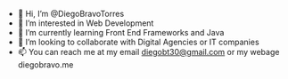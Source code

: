 - 👋 Hi, I’m @DiegoBravoTorres
- 👀 I’m interested in Web Development
- 🌱 I’m currently learning Front End Frameworks and Java
- 💞️ I’m looking to collaborate with Digital Agencies or IT companies 
- 📫 You can reach me at my email diegobt30@gmail.com or my webage diegobravo.me

<!---
DiegoBravoTorres/DiegoBravoTorres is a ✨ special ✨ repository because its `README.md` (this file) appears on your GitHub profile.
You can click the Preview link to take a look at your changes.
--->
